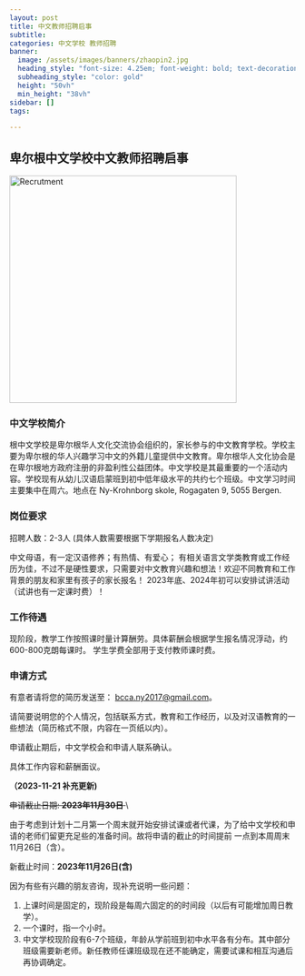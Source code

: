 ```yaml
---
layout: post
title: 中文教师招聘启事
subtitle: 
categories: 中文学校 教师招聘
banner:
  image: /assets/images/banners/zhaopin2.jpg
  heading_style: "font-size: 4.25em; font-weight: bold; text-decoration: underline"
  subheading_style: "color: gold"
  height: "50vh"
  min_height: "38vh"
sidebar: []
tags:

---
```

 
## 卑尔根中文学校中文教师招聘启事 
<img src="../../../assets/images/zhaopin/zhaopin.png" alt="Recrutment" width="400">

### 中文学校简介 
根中文学校是卑尔根华人文化交流协会组织的，家长参与的中文教育学校。学校主要为卑尔根的华人兴趣学习中文的外籍儿童提供中文教育。卑尔根华人文化协会是在卑尔根地方政府注册的非盈利性公益团体。中文学校是其最重要的一个活动内容。学校现有从幼儿汉语启蒙班到初中低年级水平的共约七个班级。中文学习时间主要集中在周六。地点在 Ny-Krohnborg skole, Rogagaten 9, 5055 Bergen. 

### 岗位要求

招聘人数：2-3人 (具体人数需要根据下学期报名人数决定)

中文母语，有一定汉语修养；有热情、有爱心； 
有相关语言文学类教育或工作经历为佳，不过不是硬性要求，只需要对中文教育兴趣和想法！欢迎不同教育和工作背景的朋友和家里有孩子的家长报名！ 
2023年底、2024年初可以安排试讲活动（试讲也有一定课时费）！  

### 工作待遇 
现阶段，教学工作按照课时量计算酬劳。具体薪酬会根据学生报名情况浮动，约600-800克朗每课时。 学生学费全部用于支付教师课时费。

### 申请方式
有意者请将您的简历发送至： bcca.ny2017@gmail.com。

请简要说明您的个人情况，包括联系方式，教育和工作经历，以及对汉语教育的一些想法（简历格式不限，内容在一页纸以内）。

申请截止期后，中文学校会和申请人联系确认。

具体工作内容和薪酬面议。

**（2023-11-21 补充更新)**

<strike>申请截止日期: **2023年11月30日** </strike> \

由于考虑到计划十二月第一个周末就开始安排试课或者代课，为了给中文学校和申请的老师们留更充足些的准备时间。故将申请的截止的时间提前
一点到本周周末11月26日（含）。

新截止时间：**2023年11月26日(含)**


因为有些有兴趣的朋友咨询，现补充说明一些问题：
1. 上课时间是固定的，现阶段是每周六固定的的时间段（以后有可能增加周日教学）。
2. 一个课时，指一个小时。
3. 中文学校现阶段有6-7个班级，年龄从学前班到初中水平各有分布。其中部分班级需要新老师。新任教师任课班级现在还不能确定，需要试课和相互沟通后再协调确定。





